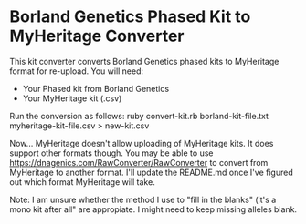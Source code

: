 # Borland Genetics Phased Kit to MyHeritage Converter

This kit converter converts Borland Genetics phased kits to MyHeritage format for re-upload.
You will need:
- Your Phased kit from Borland Genetics
- Your MyHeritage kit (.csv)

Run the conversion as follows: ruby convert-kit.rb borland-kit-file.txt myheritage-kit-file.csv > new-kit.csv

Now... MyHeritage doesn't allow uploading of MyHeritage kits. It does support other formats though. You may
be able to use https://dnagenics.com/RawConverter/RawConverter to convert from MyHeritage to another format.
I'll update the README.md once I've figured out which format MyHeritage will take.

Note: I am unsure whether the method I use to "fill in the blanks" (it's a mono kit after all" are appropiate. I might need to keep missing alleles blank.
